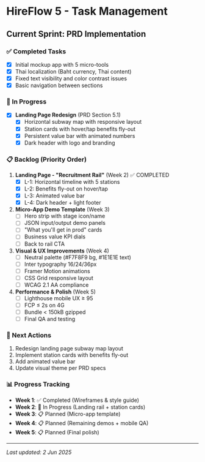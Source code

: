 # HireFlow 5 - Task Management

## Current Sprint: PRD Implementation

### ✅ Completed Tasks
- [x] Initial mockup app with 5 micro-tools
- [x] Thai localization (Baht currency, Thai content)
- [x] Fixed text visibility and color contrast issues
- [x] Basic navigation between sections

### 🔄 In Progress
- [x] **Landing Page Redesign** (PRD Section 5.1)
  - [x] Horizontal subway map with responsive layout
  - [x] Station cards with hover/tap benefits fly-out
  - [x] Persistent value bar with animated numbers
  - [x] Dark header with logo and branding

### 📋 Backlog (Priority Order)
1. **Landing Page - "Recruitment Rail"** (Week 2) ✅ COMPLETED
   - [x] L-1: Horizontal timeline with 5 stations
   - [x] L-2: Benefits fly-out on hover/tap
   - [x] L-3: Animated value bar
   - [x] L-4: Dark header + light footer

2. **Micro-App Demo Template** (Week 3)
   - [ ] Hero strip with stage icon/name
   - [ ] JSON input/output demo panels
   - [ ] "What you'll get in prod" cards
   - [ ] Business value KPI dials
   - [ ] Back to rail CTA

3. **Visual & UX Improvements** (Week 4)
   - [ ] Neutral palette (#F7F8F9 bg, #1E1E1E text)
   - [ ] Inter typography 16/24/36px
   - [ ] Framer Motion animations
   - [ ] CSS Grid responsive layout
   - [ ] WCAG 2.1 AA compliance

4. **Performance & Polish** (Week 5)
   - [ ] Lighthouse mobile UX ≥ 95
   - [ ] FCP ≤ 2s on 4G
   - [ ] Bundle < 150kB gzipped
   - [ ] Final QA and testing

### 🎯 Next Actions
1. Redesign landing page subway map layout
2. Implement station cards with benefits fly-out
3. Add animated value bar
4. Update visual theme per PRD specs

### 📊 Progress Tracking
- **Week 1**: ✅ Completed (Wireframes & style guide)
- **Week 2**: 🔄 In Progress (Landing rail + station cards)
- **Week 3**: 📋 Planned (Micro-app template)
- **Week 4**: 📋 Planned (Remaining demos + mobile QA)
- **Week 5**: 📋 Planned (Final polish)

---
*Last updated: 2 Jun 2025*
